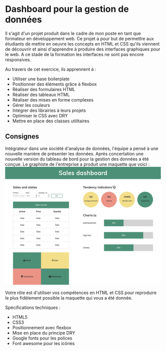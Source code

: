 # Dashboard pour la gestion de données

Il s'agit d'un projet produit dans le cadre de mon poste en tant que formateur en développement web. Ce projet a pour but de permettre aux étudiants de mettre en oeuvre les concepts en HTML et CSS qu'ils viennent de découvrir et ainsi d'apprendre à produire des interfaces graphiques pour le web. A ce stade de la formation les interfaces ne sont pas encore responsives.

Au travers de cet exercice, ils apprennent à :
- Utiliser une base boilerplate
- Positionner des éléments grâce à flexbox
- Réaliser des formulaires HTML
- Réaliser des tableaux HTML
- Réaliser des mises en forme complexes
- Gérer les couleurs
- Intégrer des librairies à leurs projets
- Optimiser le CSS avec DRY
- Mettre en place des classes utilitaires


## Consignes

Intégrateur dans une société d'analyse de données, l'équipe a pensé à une nouvelle manière de présenter les données. Après concertation une nouvelle version du tableau de bord pour la gestion des données a été conçue. Le graphiste de l'entreprise a produit une maquette que voici :
![rendu dashboard](img/dashboard.png)

Votre rôle est d'utiliser vos compétences en HTML et CSS pour reproduire le plus fidèlement possible la maquette qui vous a été donnée.

Spécifications techniques :
- HTML5
- CSS3
- Positionnement avec flexbox
- Mise en place du principe DRY
- Google fonts pour les polices
- Font awesome pour les icônes
